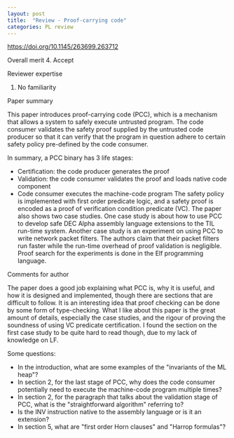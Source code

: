 ```yaml
---
layout: post
title:  "Review - Proof-carrying code"
categories: PL review
---
```


https://doi.org/10.1145/263699.263712

Overall merit
4. Accept

Reviewer expertise
1. No familiarity

Paper summary

This paper introduces proof-carrying code (PCC), which is a mechanism that allows a system to safely execute untrusted program. The code consumer validates the safety proof supplied by the untrusted code producer so that it can verify that the program in question adhere to certain safety policy pre-defined by the code consumer.

In summary, a PCC binary has 3 life stages:

* Certification: the code producer generates the proof
* Validation: the code consumer validates the proof and loads native code component
* Code consumer executes the machine-code program
The safety policy is implemented with first order predicate logic, and a safety proof is encoded as a proof of verification condition predicate (VC). The paper also shows two case studies. One case study is about how to use PCC to develop safe DEC Alpha assembly language extensions to the TIL run-time system. Another case study is an experiment on using PCC to write network packet filters. The authors claim that their packet filters run faster while the run-time overhead of proof validation is negligible. Proof search for the experiments is done in the Elf programming language.

Comments for author

The paper does a good job explaining what PCC is, why it is useful, and how it is designed and implemented, though there are sections that are difficult to follow. It is an interesting idea that proof checking can be done by some form of type-checking. What I like about this paper is the great amount of details, especially the case studies, and the rigour of proving the soundness of using VC predicate certification. I found the section on the first case study to be quite hard to read though, due to my lack of knowledge on LF.

Some questions:
* In the introduction, what are some examples of the "invariants of the ML heap"?
* In section 2, for the last stage of PCC, why does the code consumer potentially need to execute the machine-code program multiple times?
* In section 2, for the paragraph that talks about the validation stage of PCC, what is the "straightforward algorithm" referring to?
* Is the INV instruction native to the assembly language or is it an extension?
* In section 5, what are "first order Horn clauses" and "Harrop formulas"?
